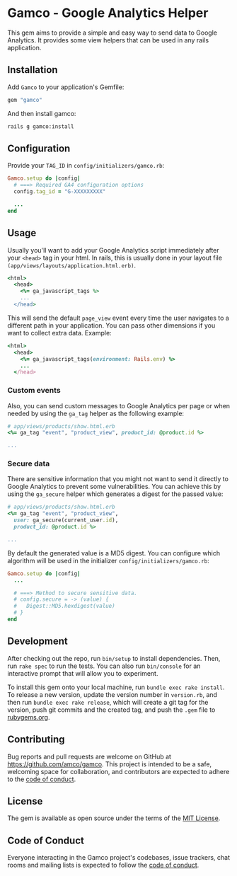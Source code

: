 # Gamco - Google Analytics Helper

This gem aims to provide a simple and easy way to send data to Google
Analytics. It provides some view helpers that can be used in any rails
application.

## Installation

Add `Gamco` to your application's Gemfile:

```ruby
gem "gamco"
```

And then install gamco:

```bash
rails g gamco:install
```

## Configuration

Provide your `TAG_ID` in `config/initializers/gamco.rb`:

```ruby
Gamco.setup do |config|
  # ===> Required GA4 configuration options
  config.tag_id = "G-XXXXXXXXX"

  ...
end
```

## Usage

Usually you'll want to add your Google Analytics script immediately after
your `<head>` tag in your html. In rails, this is usually done in your
layout file `(app/views/layouts/application.html.erb)`.

```ruby
<html>
  <head>
    <%= ga_javascript_tags %>
    ...
  </head>
```

This will send the default `page_view` event every time the user navigates
to a different path in your application. You can pass other dimensions if
you want to collect extra data. Example:

```ruby
<html>
  <head>
    <%= ga_javascript_tags(environment: Rails.env) %>
    ...
  </head>
```

### Custom events

Also, you can send custom messages to Google Analytics per page or when
needed by using the `ga_tag` helper as the following example:

```ruby
# app/views/products/show.html.erb
<%= ga_tag "event", "product_view", product_id: @product.id %>

...
```

### Secure data

There are sensitive information that you might not want to send it directly
to Google Analytics to prevent some vulnerabilities. You can achieve this
by using the `ga_secure` helper which generates a digest for the passed value:

```ruby
# app/views/products/show.html.erb
<%= ga_tag "event", "product_view",
  user: ga_secure(current_user.id),
  product_id: @product.id %>

...
```

By default the generated value is a MD5 digest. You can configure which
algorithm will be used in the initializer `config/initializers/gamco.rb`:

```ruby
Gamco.setup do |config|
  ...

  # ===> Method to secure sensitive data.
  # config.secure = -> (value) {
  #   Digest::MD5.hexdigest(value)
  # }
end
```

## Development

After checking out the repo, run `bin/setup` to install dependencies. Then,
run `rake spec` to run the tests. You can also run `bin/console` for an
interactive prompt that will allow you to experiment.

To install this gem onto your local machine, run `bundle exec rake install`.
To release a new version, update the version number in `version.rb`, and
then run `bundle exec rake release`, which will create a git tag for the
version, push git commits and the created tag, and push the `.gem` file
to [rubygems.org](https://rubygems.org).

## Contributing

Bug reports and pull requests are welcome on GitHub at https://github.com/amco/gamco.
This project is intended to be a safe, welcoming space for collaboration, and
contributors are expected to adhere to the
[code of conduct](https://github.com/amco/gamco/blob/master/CODE_OF_CONDUCT.md).

## License

The gem is available as open source under the terms of the
[MIT License](https://opensource.org/licenses/MIT).

## Code of Conduct

Everyone interacting in the Gamco project's codebases, issue trackers, chat rooms
and mailing lists is expected to follow the
[code of conduct](https://github.com/amco/gamco/blob/master/CODE_OF_CONDUCT.md).

